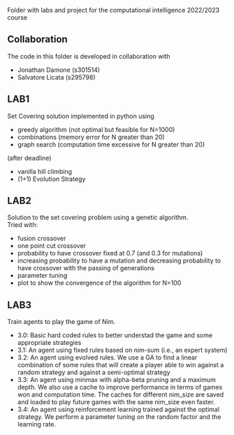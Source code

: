 Folder with labs and project for the computational intelligence 2022/2023 course
## Collaboration
The code in this folder is developed in collaboration with  
- Jonathan Damone (s301514)
- Salvatore Licata (s295798)
## LAB1
Set Covering solution implemented in python using 
- greedy algorithm (not optimal but feasible for N=1000)
- combinations (memory error for N greater than 20)
- graph search (computation time excessive for N greater than 20)  

(after deadline)
- vanilla hill climbing  
- (1+1) Evolution Strategy

## LAB2  
Solution to the set covering problem using a genetic algorithm.  
Tried with:
- fusion crossover
- one point cut crossover
- probability to have crossover fixed at 0.7 (and 0.3 for mutations)
- increasing probability to have a mutation and decreasing probability to have crossover with the passing of generations
- parameter tuning
- plot to show the convergence of the algorithm for N=100

## LAB3
Train agents to play the game of Nim.
- 3.0: Basic hard coded rules to better understad the game and some appropriate strategies
- 3.1: An agent using fixed rules based on nim-sum (i.e., an expert system)
- 3.2: An agent using evolved rules. We use a GA to find a linear combination of some rules that will create a player able to win against a random strategy and against a semi-optimal strategy  
- 3.3: An agent using minmax with alpha-beta pruning and a maximum depth. We also use a cache to improve performance in terms of games won and computation time. The caches for different nim_size are saved and loaded to play future games with the same nim_size even faster.
- 3.4: An agent using reinforcement learning trained against the optimal strategy. We perform a parameter tuning on the random factor and the learning rate. 

